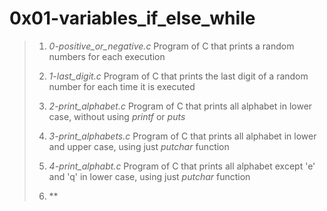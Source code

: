 # 0x01-variables_if_else_while

> 1. *0-positive_or_negative.c* Program of C that prints a random numbers for each execution
>
> 2. *1-last_digit.c* Program of C that prints the last digit of a random number for each time it is executed
>
> 3. *2-print_alphabet.c* Program of C that prints all alphabet in lower case, without using *printf* or *puts*
>
> 4. *3-print_alphabets.c* Program of C that prints all alphabet in lower and upper case, using just *putchar* function
>
> 5. *4-print_alphabt.c* Program of C that prints all alphabet except 'e' and 'q' in lower case, using just *putchar* function
>
> 6. **
